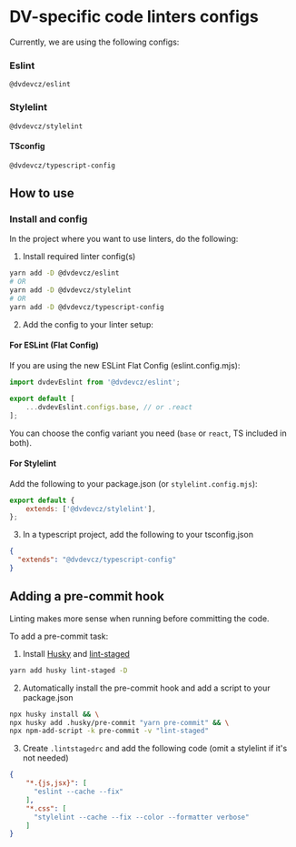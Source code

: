 # DV-specific code linters configs
Currently, we are using the following configs:

### Eslint
`@dvdevcz/eslint`  

### Stylelint
`@dvdevcz/stylelint`

#### TSconfig
`@dvdevcz/typescript-config`

## How to use

### Install and config
In the project where you want to use linters, do the following:

1. Install required linter config(s)
```sh
yarn add -D @dvdevcz/eslint
# OR
yarn add -D @dvdevcz/stylelint
# OR
yarn add -D @dvdevcz/typescript-config
```

2. Add the config to your linter setup:

#### For ESLint (Flat Config)
If you are using the new ESLint Flat Config (eslint.config.mjs):

```js
import dvdevEslint from '@dvdevcz/eslint';

export default [
    ...dvdevEslint.configs.base, // or .react
];
```
You can choose the config variant you need (`base` or `react`, TS included in both).

#### For Stylelint
Add the following to your package.json (or `stylelint.config.mjs`):
```js
export default {
    extends: ['@dvdevcz/stylelint'],
};

```

3. In a typescript project, add the following to your tsconfig.json
```json
{
  "extends": "@dvdevcz/typescript-config"
}

```
## Adding a pre-commit hook

Linting makes more sense when running before committing the code.

To add a pre-commit task:

1. Install [Husky](https://typicode.github.io/husky/#/) and [lint-staged]()
```sh
yarn add husky lint-staged -D
```

2. Automatically install the pre-commit hook and add a script to your package.json
```sh
npx husky install && \
npx husky add .husky/pre-commit "yarn pre-commit" && \
npx npm-add-script -k pre-commit -v "lint-staged"
```

3. Create `.lintstagedrc` and add the following code (omit a stylelint if it's not needed)
```json
{
    "*.{js,jsx}": [
      "eslint --cache --fix"
    ],
    "*.css": [
      "stylelint --cache --fix --color --formatter verbose"
    ]
}

```
